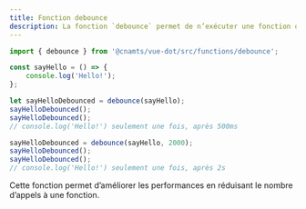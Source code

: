 ```yaml
---
title: Fonction debounce
description: La fonction `debounce` permet de n’exécuter une fonction qu’une seule fois, après un délai depuis le dernier appel à la fonction.
---
```


<doc-tabs>

<doc-tab-item label="Utilisation">

```ts
import { debounce } from '@cnamts/vue-dot/src/functions/debounce';

const sayHello = () => {
	console.log('Hello!');
};

let sayHelloDebounced = debounce(sayHello);
sayHelloDebounced();
sayHelloDebounced();
// console.log('Hello!') seulement une fois, après 500ms

sayHelloDebounced = debounce(sayHello, 2000);
sayHelloDebounced();
sayHelloDebounced();
// console.log('Hello!') seulement une fois, après 2s
```

<doc-alert type="info">
Cette fonction permet d’améliorer les performances en réduisant le nombre d’appels à une fonction.
</doc-alert>

</doc-tab-item>

<doc-tab-item label="API">
<doc-api name="functions/debounce"></doc-api>
</doc-tab-item>

</doc-tabs>
